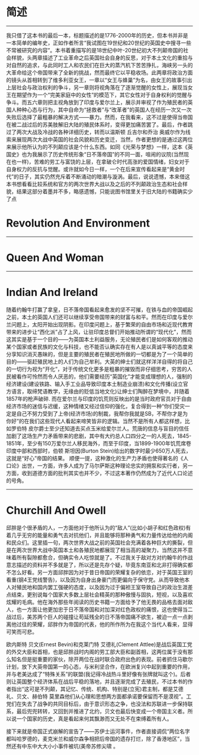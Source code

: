 # 简述 #

----------
我只借了这本书的最后一本，标题描述的是1776-2000年的历史，但本书并非是一本简单的编年史，正如作者所言“我试图在19世纪和20世纪的英国史中搜寻一些不常被研究的内容”。本书着重描写的是18世纪中叶-20世纪初大不列颠帝国的社会样貌，头两章描述了工业革命之后英国社会自身的反思，对于本土文化的重拾与对自然的追求，与此同时工人和农民们在巨大的蒸汽机下苦苦挣扎，海峡另一头的大革命给这个帝国带来了全新的挑战，然而最终它以平稳收场。此两章将政治方面的镜头从首相转到了维多利亚女王，一章以“女王与蜂巢”为名，由女王的故事引出上层社会与政治权利的争斗，另一章则将视角落在了逐渐觉醒的女性上，展现当女王在期望作为一个“完美家庭中的女性”的模范下，其它女性对于自身权利的觉醒与争斗。而五六章则把主视角放到了印度与爱尔兰上，展示并审视了作为殖民者的英国人种种心态与行为，其中自命为“拯救者”与“改革者”的英国人在经历一次又一次失败后选择了最粗暴的解决方式——暴力。然而，在我看来，这不过是使得当帝国在被二战过后的苏美肢解旧大陆的殖民体系时，变得更加痛苦罢了。最后，作者跳过了两次大战及冷战的各种详细历史，转而以温斯顿 丘吉尔和乔治 奥威尔作为线索来展现两次大战中英国的社会风貌和历史变迁，当然，作者更想的是通过这两位来展示他所认为的不列颠应该是个什么东西。如同《光荣与梦想》一样，这本《英国史》也为我展示了历史传统形象“日不落帝国”的不同一面，喧闹的议院(当然现在也一样)，苦难的劳工与富饶的上层，在拿破仑时代高涨的爱国情绪，妇女对于自身权力的反抗与觉醒。或许就如今日一样，一个在后来宣传看起来是“黄金时代”的日子，其实仍然充斥着不断涌动的暗潮与漩涡。最后，说说遗憾，本来借这本书想看看比较系统和官方的两次世界大战以及之后的不列颠政治生态和社会样貌，结果这部分着墨并不多，略感遗憾，只能说图书馆里关于旧大陆的书籍确实少了点

# Revolution And Environment #

----------
# Queen And Woman #

----------
# Indian And Ireland #
随着约翰牛打赢了拿皇，日不落帝国看起来愈发的坚不可摧，在铁与血的帝国崛起之前，本土的英国人们还可以继续享受帝国带来的财富与和平。然而在印度与爱尔兰问题上，太阳开始出现阴影。在印度问题上，基于繁荣的自由市场和近现代教育带来的进步让“西化派”占了上风，让驻印度总督们开始推动所谓的“现代化”，然而这其实是基于一个目的——为英国本土利益服务，无论殖民者们是如何客观的推动某个国家或者民族的文化与科技，也不能否认确实存在有人是以真诚平等的态度来分享知识消灭愚昧的，但是主要的殖民者在殖民地所做的一切都是为了一个简单的目的——驱赶殖民地上的人们为自己牟利。大英的绅士们就这样洋洋自得的将自己的一切行为视为“开化”，对于传统文化更多是粗暴的摧毁而非仔细思考，穷苦的人民被看作可怜然而令人厌恶的，他们需要经历“英国化”才能变成理想的人，强制的经济建设(建设铁路、输入手工业品导致印度本土制造业崩溃)和文化传播(设立官方语言，取缔梵语教学，无缘由的贬低当地文化)让绅士们陶醉在梦境中，并随着1857年的枪声破碎.
而在爱尔兰与印度的饥荒则反映出的是当时政府官员对于自由经济市场的迷信与迟缓，这种情绪又经过信仰的强化，复合得到一种“你们受灾一定是自己不努力受到了上帝(经济市场)的制裁，我帮你我就是SB，不帮你才是为你好”的在我们这些现代人看起来啼笑皆非的逻辑。当然不是所有人都这样想，比如罗伯特 皮尔爵士至少还知道去买点玉米给爱尔兰人。荒唐的信息与盲目的信任加剧了这场生产力矛盾带来的悲剧，其中有大约总人口四分之一的人死去，1845-1851年，至少有150万爱尔兰人移民海外，而至于印度，当1899-1900年饥荒席卷印度中部和西部时，伯顿 斯坦因(Burton Stein)给出的数字时最少650万人死去，这就是“好心”帝国的结果。
顺便一提，这种激化的生产力矛盾也使得著名的《人口论》出世，一方面，许多人成为了马尔萨斯这种理论忠实的拥泵和实行者，另一方面，收到道德方面的批判其实也并不少，不过这本著作仍然成为了近代人口论述的号角。

----------
# Churchill And Owell #
邱胖是个很矛盾的人，一方面他对于他所认为的“敌人”(比如小胡子和红色政权)有着几乎无穷的能量和勇气去对抗他们，并且能够将那种勇气和力量传达给他的内阁和民众们。这里插一句，两次世界大战之前的英国社会充满着各种巨大的撕裂，但是在两次世界大战中英国本土和各殖民地都展现了相当高的凝聚力，当然这并不意味着所有裂隙都愈合，但确实令人吃惊就是了。不过我关于敌对方对约翰牛的作战意志描述的资料并不多就是了，所以还是先存个疑，毕竟东南亚和北非打得确实都不怎么好看。另一方面邱胖因为对于昔日帝国的荣耀复杂的依恋，对于英国王室的看重(钢4王党线警告)，以及因为自身出身豪门而更偏向于保守党。从而导致他本人对殖民地和国内罢工强硬的态度，以及因为过于偏袒王室导致自己的政治生涯差点结束，更别说每个国家大多数上层社会精英的那种傲慢与固执，短视，以及喜欢炫耀的毛病。他在海外那些年阅读的历史书籍一方面给予了他无畏的品格去面对敌人，也一方面让他更加忠于日不落帝国和对加深对红色政权的痛恨，这也使得当二战过后，美苏两个巨人的碰撞让苟延残全的日不落帝国痛不欲生，被迫一点一点剥离他过往的荣耀，邱胖作为帝国的代表，他的所作所为在我这个当代人看来，显得可笑而可悲。

欧内斯特 贝文(Ernest Bevin)和克莱门特 艾德礼(Clement Attlee)是战后英国工党的外交大臣和首相，也是邱胖战时内阁的劳工部大臣和副首相，这两位属于没有那么知名但是挺重要的家伙，除开两位在战时联合政府出色的表现。前者抓住马歇尔计划，放下大英帝国第一的心态，与米利坚合作，在欧洲复兴中起到重要的作用，并与老美达成了“特殊关系”的联盟(我记得冷战热斗里好像有张牌就叫这个)。后者则让英国整个经济体系在战后平稳的落地，并且逐渐完成了去殖民，不过本书的作者指出“这可是不列颠，其记忆、传统、机构、特别是(立宪)君主制，都是艾德礼、贝文、赫伯特 莫里森他们从心理和思想两方面都承诺要保留而不是漠视”。工党们在失去了战争的共同目标后，由于意识形态之争，也没法和苏联进一步保持联系，最后兜兜转转，又回到并推进了北约，贝文也最后快变成一个帝国主义者。所以说一个国家的历史，真是看起来何其飘渺而又无处不在束缚着所有人。

接下来就是帝国正式崩解的宣告了——苏伊士运河事件，作者直接调侃“两位名字都叫哈罗德的，麦克米兰和威尔森争相把后帝国的遗存打烂，除了香港地区”，当然还有中东中大大小小事件被坑(美帝苏修尖啸 。